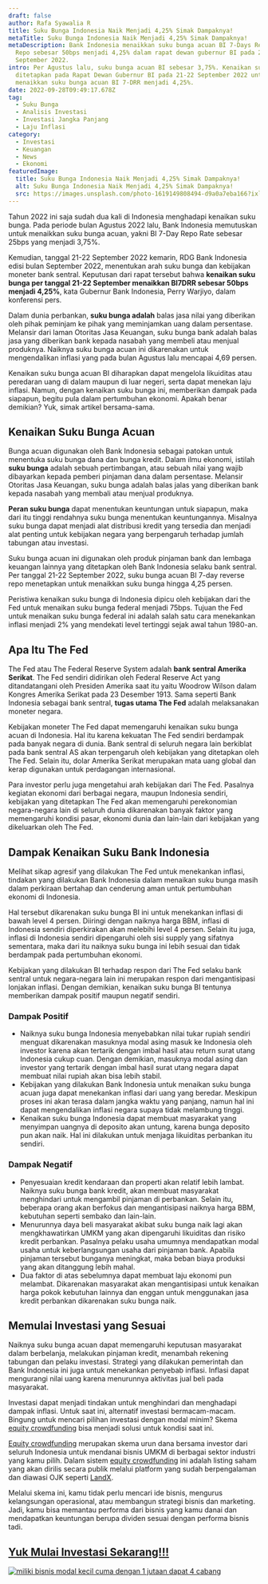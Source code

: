 ```yaml
---
draft: false
author: Rafa Syawalia R
title: Suku Bunga Indonesia Naik Menjadi 4,25% Simak Dampaknya!
metaTitle: Suku Bunga Indonesia Naik Menjadi 4,25% Simak Dampaknya!
metaDescription: Bank Indonesia menaikkan suku bunga acuan BI 7-Days Reverse
  Repo sebesar 50bps menjadi 4,25% dalam rapat dewan gubernur BI pada 21-22
  September 2022.
intro: Per Agustus lalu, suku bunga acuan BI sebesar 3,75%. Kenaikan suku bunga
  ditetapkan pada Rapat Dewan Gubernur BI pada 21-22 September 2022 untuk
  menaikkan suku bunga acuan BI 7-DRR menjadi 4,25%.
date: 2022-09-28T09:49:17.678Z
tag:
  - Suku Bunga
  - Analisis Investasi
  - Investasi Jangka Panjang
  - Laju Inflasi
category:
  - Investasi
  - Keuangan
  - News
  - Ekonomi
featuredImage:
  title: Suku Bunga Indonesia Naik Menjadi 4,25% Simak Dampaknya!
  alt: Suku Bunga Indonesia Naik Menjadi 4,25% Simak Dampaknya!
  src: https://images.unsplash.com/photo-1619149808494-d9a0a7eba166?ixlib=rb-1.2.1&ixid=MnwxMjA3fDB8MHxwaG90by1wYWdlfHx8fGVufDB8fHx8&auto=format&fit=crop&w=2070&q=80
---
```

Tahun 2022 ini saja sudah dua kali di Indonesia menghadapi kenaikan suku bunga. Pada periode bulan Agustus 2022 lalu, Bank Indonesia memutuskan untuk menaikkan suku bunga acuan, yakni BI 7-Day Repo Rate sebesar 25bps yang menjadi 3,75%. 

Kemudian, tanggal 21-22 September 2022 kemarin, RDG Bank Indonesia edisi bulan September 2022, menentukan arah suku bunga dan kebijakan moneter bank sentral. Keputusan dari rapat tersebut bahwa **kenaikan suku bunga per tanggal 21-22 September menaikkan BI7DRR sebesar 50bps menjadi 4,25%**, kata Gubernur Bank Indonesia, Perry Warjiyo, dalam konferensi pers.

Dalam dunia perbankan, **suku bunga adalah** balas jasa nilai yang diberikan oleh pihak peminjam ke pihak yang meminjamkan uang dalam persentase. Melansir dari laman Otoritas Jasa Keuangan, suku bunga bank adalah balas jasa yang diberikan bank kepada nasabah yang membeli atau menjual produknya. Naiknya suku bunga acuan ini dikarenakan untuk mengendalikan inflasi yang pada bulan Agustus lalu mencapai 4,69 persen.

Kenaikan suku bunga acuan BI diharapkan dapat mengelola likuiditas atau peredaran uang di dalam maupun di luar negeri, serta dapat menekan laju inflasi. Namun, dengan kenaikan suku bunga ini, memberikan dampak pada siapapun, begitu pula dalam pertumbuhan ekonomi. Apakah benar demikian? Yuk, simak artikel bersama-sama.

## Kenaikan Suku Bunga Acuan

Bunga acuan digunakan oleh Bank Indonesia sebagai patokan untuk menentuka suku bunga dana dan bunga kredit. Dalam ilmu ekonomi, istilah **suku bunga** adalah sebuah pertimbangan, atau sebuah nilai yang wajib dibayarkan kepada pemberi pinjaman dana dalam persentase. Melansir Otoritas Jasa Keuangan, suku bunga adalah balas jalas yang diberikan bank kepada nasabah yang membali atau menjual produknya.

**Peran suku bunga** dapat menentukan keuntungan untuk siapapun, maka dari itu tinggi rendahnya suku bunga menentukan keuntungannya. Misalnya suku bunga dapat menjadi alat distribusi kredit yang tersedia dan menjadi alat penting untuk kebijakan negara yang berpengaruh terhadap jumlah tabungan atau investasi.

Suku bunga acuan ini digunakan oleh produk pinjaman bank dan lembaga keuangan lainnya yang ditetapkan oleh Bank Indonesia selaku bank sentral. Per tanggal 21-22 September 2022, suku bunga acuan BI 7-day reverse repo menetapkan untuk menaikkan suku bunga hingga 4,25 persen.

Peristiwa kenaikan suku bunga di Indonesia dipicu oleh kebijakan dari the Fed untuk menaikan suku bunga federal menjadi 75bps. Tujuan the Fed untuk menaikan suku bunga federal ini adalah salah satu cara menekankan inflasi menjadi 2% yang mendekati level tertinggi sejak awal tahun 1980-an.

## Apa Itu The Fed

The Fed atau The Federal Reserve System adalah **bank sentral Amerika Serikat**. The Fed sendiri didirikan oleh Federal Reserve Act yang ditandatangani oleh Presiden Amerika saat itu yaitu Woodrow Wilson dalam Kongres Amerika Serikat pada 23 Desember 1913. Sama seperti Bank Indonesia sebagai bank sentral, **tugas utama The Fed** adalah melaksanakan moneter negara.

Kebijakan moneter The Fed dapat memengaruhi kenaikan suku bunga acuan di Indonesia. Hal itu karena kekuatan The Fed sendiri berdampak pada banyak negara di dunia. Bank sentral di seluruh negara lain berkiblat pada bank sentral AS akan terpengaruh oleh kebijakan yang ditetapkan oleh The Fed. Selain itu, dolar Amerika Serikat merupakan mata uang global dan kerap digunakan untuk perdagangan internasional.

Para investor perlu juga mengetahui arah kebijakan dari The Fed. Pasalnya kegiatan ekonomi dari berbagai negara, maupun Indonesia sendiri, kebijakan yang ditetapkan The Fed akan memengaruhi perekonomian negara-negara lain di seluruh dunia dikarenakan banyak faktor yang memengaruhi kondisi pasar, ekonomi dunia dan lain-lain dari kebijakan yang dikeluarkan oleh The Fed.

## Dampak Kenaikan Suku Bank Indonesia

Melihat sikap agresif yang dilakukan The Fed untuk menekankan inflasi, tindakan yang dilakukan Bank Indonesia dalam menaikan suku bunga masih dalam perkiraan bertahap dan cenderung aman untuk pertumbuhan ekonomi di Indonesia. 

Hal tersebut dikarenakan suku bunga BI ini untuk menekankan inflasi di bawah level 4 persen. Diiringi dengan naiknya harga BBM, inflasi di Indonesia sendiri diperkirakan akan melebihi level 4 persen. Selain itu juga, inflasi di Indonesia sendiri dipengaruhi oleh sisi supply yang sifatnya sementara, maka dari itu naiknya suku bunga ini lebih sesuai dan tidak berdampak pada pertumbuhan ekonomi. 

Kebijakan yang dilakukan BI terhadap respon dari The Fed selaku bank sentral untuk negara-negara lain ini merupakan respon dari mengantisipasi lonjakan inflasi. Dengan demikian, kenaikan suku bunga BI tentunya memberikan dampak positif maupun negatif sendiri. 

### Dampak Positif

* Naiknya suku bunga Indonesia menyebabkan nilai tukar rupiah sendiri menguat dikarenakan masuknya modal asing masuk ke Indonesia oleh investor karena akan tertarik dengan imbal hasil atau return surat utang Indonesia cukup cuan. Dengan demikian, masuknya modal asing dan investor yang tertarik dengan imbal hasil surat utang negara dapat membuat nilai rupiah akan bisa lebih stabil. 
* Kebijakan yang dilakukan Bank Indonesia untuk menaikan suku bunga acuan juga dapat menekankan inflasi dari uang yang beredar. Meskipun proses ini akan terasa dalam jangka waktu yang panjang, namun hal ini dapat mengendalikan inflasi negara supaya tidak melambung tinggi. 
* Kenaikan suku bunga Indonesia dapat membuat masyarakat yang menyimpan uangnya di deposito akan untung, karena bunga deposito pun akan naik. Hal ini dilakukan untuk menjaga likuiditas perbankan itu sendiri. 

### Dampak Negatif

* Penyesuaian kredit kendaraan dan properti akan relatif lebih lambat. Naiknya suku bunga bank kredit, akan membuat masyarakat menghindari untuk mengambil pinjaman di perbankan. Selain itu, beberapa orang akan berfokus dan mengantisipasi naiknya harga BBM, kebutuhan seperti sembako dan lain-lain.
* Menurunnya daya beli masyarakat akibat suku bunga naik lagi akan mengkhawatirkan UMKM yang akan dipengaruhi likuiditas dan risiko kredit perbankan. Pasalnya pelaku usaha umumnya mendapatkan modal usaha untuk keberlangsungan usaha dari pinjaman bank. Apabila pinjaman tersebut bunganya meningkat, maka beban biaya produksi yang akan ditanggung lebih mahal.
* Dua faktor di atas sebelumnya dapat membuat laju ekonomi pun melambat. Dikarenakan masyarakat akan mengantisipasi untuk kenaikan harga pokok kebutuhan lainnya dan enggan untuk menggunakan jasa kredit perbankan dikarenakan suku bunga naik.

## Memulai Investasi yang Sesuai

Naiknya suku bunga acuan dapat memengaruhi keputusan masyarakat dalam berbelanja, melakukan pinjaman kredit, menambah rekening tabungan dan pelaku investasi. Strategi yang dilakukan pemerintah dan Bank Indonesia ini juga untuk menekankan penyebab inflasi. Inflasi dapat mengurangi nilai uang karena menurunnya aktivitas jual beli pada masyarakat.

Investasi dapat menjadi tindakan untuk menghindari dan menghadapi dampak inflasi. Untuk saat ini, alternatif investasi bermacam-macam. Bingung untuk mencari pilihan investasi dengan modal minim? Skema [equity crowdfunding](https://landx.id/) bisa menjadi solusi untuk kondisi saat ini.

[Equity crowdfunding](https://landx.id/) merupakan skema urun dana bersama investor dari seluruh Indonesia untuk mendanai bisnis UMKM di berbagai sektor industri yang kamu pilih. Dalam sistem [equity crowdfunding](https://landx.id/) ini adalah listing saham yang akan dirilis secara publik melalui platform yang sudah berpengalaman dan diawasi OJK seperti [LandX](https://landx.id/).

Melalui skema ini, kamu tidak perlu mencari ide bisnis, mengurus kelangsungan operasional, atau membangun strategi bisnis dan marketing. Jadi, kamu bisa memantau performa dari bisnis yang kamu danai dan mendapatkan keuntungan berupa dividen sesuai dengan performa bisnis tadi.

## [Yuk Mulai Investasi Sekarang!!!](https://app.landx.id/?utm_source=BLOGCONTENT&utm_medium=SEO&utm_campaign=SEO&utm_id=BLOGLANDX)

[![miliki bisnis modal kecil cuma dengan 1 jutaan dapat 4 cabang ](https://accountgram-production.sfo2.cdn.digitaloceanspaces.com/landx_ghost/2021/11/jadi-owner-bisnis-hanya-1-jutaan-dengan-cuan-yang-sangat-menjanjikan.png)](https://app.landx.id/?utm_source=BLOGCONTENT&utm_medium=SEO&utm_campaign=SEO&utm_id=BLOGLANDX)

<!--EndFragment-->